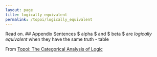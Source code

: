 ```yaml
---
layout: page
title: logically equivalent
permalink: /topoi/logically_equivalent
---
```

Read on. ## Appendix Sentences $ alpha $ and $ beta $ are _logically equivalent_ when they have the same truth - table


From [Topoi: The Categorical Analysis of Logic](https://mathgloss.github.io/MathGloss/topoi.html)
